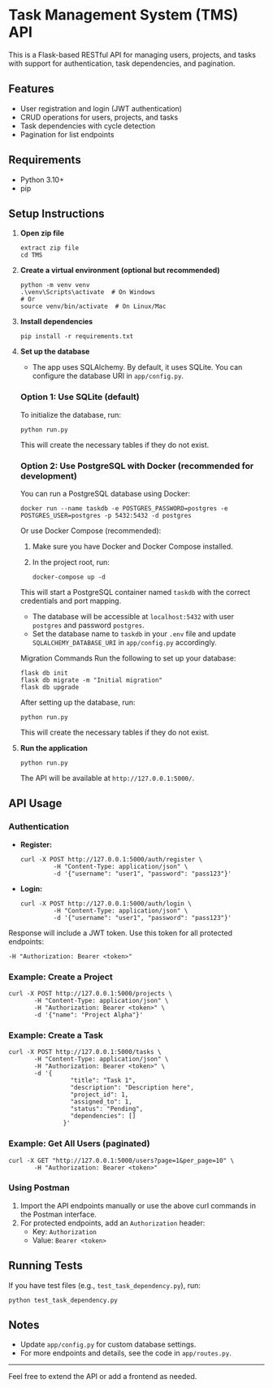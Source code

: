 # Task Management System (TMS) API

This is a Flask-based RESTful API for managing users, projects, and tasks with support for authentication, task dependencies, and pagination.

## Features
- User registration and login (JWT authentication)
- CRUD operations for users, projects, and tasks
- Task dependencies with cycle detection
- Pagination for list endpoints

## Requirements
- Python 3.10+
- pip

## Setup Instructions

1. **Open zip file**

     ```
     extract zip file
     cd TMS
     ```

2. **Create a virtual environment (optional but recommended)**

     ```
     python -m venv venv
     .\venv\Scripts\activate  # On Windows
     # Or
     source venv/bin/activate  # On Linux/Mac
     ```

3. **Install dependencies**

     ```
     pip install -r requirements.txt
     ```

4. **Set up the database**

     - The app uses SQLAlchemy. By default, it uses SQLite. You can configure the database URI in `app/config.py`.

     ### Option 1: Use SQLite (default)

     To initialize the database, run:

     ```
     python run.py
     ```

     This will create the necessary tables if they do not exist.

     ### Option 2: Use PostgreSQL with Docker (recommended for development)

     You can run a PostgreSQL database using Docker:

     ```
     docker run --name taskdb -e POSTGRES_PASSWORD=postgres -e POSTGRES_USER=postgres -p 5432:5432 -d postgres
     ```

     Or use Docker Compose (recommended):

     1. Make sure you have Docker and Docker Compose installed.
     2. In the project root, run:

          ```
          docker-compose up -d
          ```

     This will start a PostgreSQL container named `taskdb` with the correct credentials and port mapping.

     - The database will be accessible at `localhost:5432` with user `postgres` and password `postgres`.
     - Set the database name to `taskdb` in your `.env` file and update `SQLALCHEMY_DATABASE_URI` in `app/config.py` accordingly.

     Migration Commands
     Run the following to set up your database:

     ```
     flask db init
     flask db migrate -m "Initial migration"
     flask db upgrade
     ```

     After setting up the database, run:

     ```
     python run.py
     ```

     This will create the necessary tables if they do not exist.

5. **Run the application**

     ```
     python run.py
     ```

     The API will be available at `http://127.0.0.1:5000/`.
     

## API Usage

### Authentication

- **Register:**

  ```
  curl -X POST http://127.0.0.1:5000/auth/register \
           -H "Content-Type: application/json" \
           -d '{"username": "user1", "password": "pass123"}'
  ```

- **Login:**

  ```
  curl -X POST http://127.0.0.1:5000/auth/login \
           -H "Content-Type: application/json" \
           -d '{"username": "user1", "password": "pass123"}'
  ```

Response will include a JWT token. Use this token for all protected endpoints:

```
-H "Authorization: Bearer <token>"
```

### Example: Create a Project

```
curl -X POST http://127.0.0.1:5000/projects \
       -H "Content-Type: application/json" \
       -H "Authorization: Bearer <token>" \
       -d '{"name": "Project Alpha"}'
```

### Example: Create a Task

```
curl -X POST http://127.0.0.1:5000/tasks \
       -H "Content-Type: application/json" \
       -H "Authorization: Bearer <token>" \
       -d '{
                 "title": "Task 1",
                 "description": "Description here",
                 "project_id": 1,
                 "assigned_to": 1,
                 "status": "Pending",
                 "dependencies": []
               }'
```

### Example: Get All Users (paginated)

```
curl -X GET "http://127.0.0.1:5000/users?page=1&per_page=10" \
       -H "Authorization: Bearer <token>"
```

### Using Postman

1. Import the API endpoints manually or use the above curl commands in the Postman interface.
2. For protected endpoints, add an `Authorization` header:
     - Key: `Authorization`
     - Value: `Bearer <token>`

## Running Tests

If you have test files (e.g., `test_task_dependency.py`), run:

```
python test_task_dependency.py
```

## Notes

- Update `app/config.py` for custom database settings.
- For more endpoints and details, see the code in `app/routes.py`.

---

Feel free to extend the API or add a frontend as needed.
